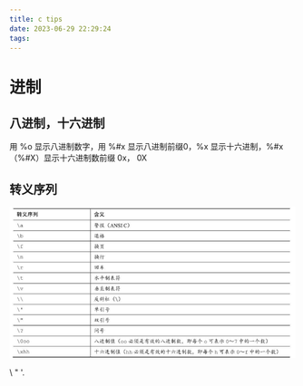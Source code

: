 ```yaml
---
title: c tips
date: 2023-06-29 22:29:24
tags:
---
```

# 进制

## 八进制，十六进制

用 %o 显示八进制数字，用 %#x 显示八进制前缀0，%x 显示十六进制，%#x （%#X）显示十六进制数前缀 0x， 0X

## 转义序列

![20230629232640.png](./assets/%E5%B1%8F%E5%B9%95%E6%88%AA%E5%9B%BE%202023-06-29%20232640.png)

\\  \"   \'.